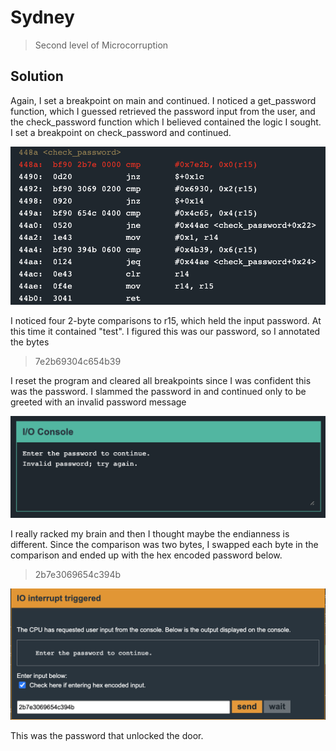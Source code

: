 Sydney
=====

> Second level of Microcorruption

## Solution
Again, I set a breakpoint on main and continued. I noticed a get_password function, which I guessed retrieved the password input from the user, and the check_password function which I believed contained the logic I sought. I set a breakpoint on check_password and continued.

![check](check_password.png)

I noticed four 2-byte comparisons to r15, which held the input password. At this time it contained "test". I figured this was our password, so I annotated the bytes

> 7e2b69304c654b39

I reset the program and cleared all breakpoints since I was confident this was the password. I slammed the password in and continued only to be greeted with an invalid password message

![fail](fail.png)

I really racked my brain and then I thought maybe the endianness is different. Since the comparison was two bytes, I swapped each byte in the comparison and ended up with the hex encoded password below.

> 2b7e3069654c394b

![password](sydney_password.png)

This was the password that unlocked the door.
